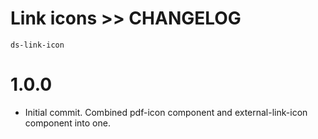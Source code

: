 # Link icons >> CHANGELOG

`ds-link-icon`


# 1.0.0
* Initial commit. Combined pdf-icon component and external-link-icon component into one.

